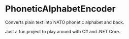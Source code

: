 # PhoneticAlphabetEncoder

Converts plain text into NATO phonetic alphabet and back.

Just a fun project to play around with C# and .NET Core.
